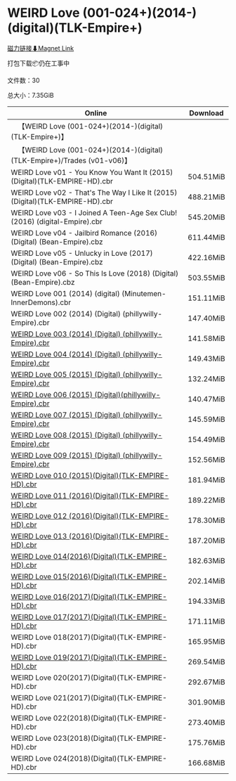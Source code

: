# WEIRD Love (001-024+)(2014-)(digital)(TLK-Empire+)

[磁力链接⬇Magnet Link](magnet:?xt=urn:btih:929ae75e23d307568d70293c6c88ff1abf2ccd76&dn=WEIRD%20Love%20%28001-024%2B%29%282014-%29%28digital%29%28TLK-Empire%2B%29)

打包下载📦仍在工事中

文件数：30

总大小：7.35GiB

Online | Download
--- | ---
&emsp;【WEIRD Love (001-024+)(2014-)(digital)(TLK-Empire+)】 | 
&emsp;【WEIRD Love (001-024+)(2014-)(digital)(TLK-Empire+)/Trades (v01-v06)】 | 
WEIRD Love v01 - You Know You Want It (2015)(Digital)(TLK-EMPIRE-HD).cbr | 504.51MiB
WEIRD Love v02 - That's The Way I Like It (2015)(Digital)(TLK-EMPIRE-HD).cbr | 488.21MiB
WEIRD Love v03 - I Joined A Teen-Age Sex Club! (2016) (digital-Empire).cbr | 545.20MiB
WEIRD Love v04 - Jailbird Romance (2016) (Digital) (Bean-Empire).cbz | 611.44MiB
WEIRD Love v05 - Unlucky in Love (2017) (Digital) (Bean-Empire).cbz | 422.16MiB
WEIRD Love v06 - So This Is Love (2018) (Digital) (Bean-Empire).cbz | 503.55MiB
WEIRD Love 001 (2014) (digital) (Minutemen-InnerDemons).cbr | 151.11MiB
WEIRD Love 002 (2014) (Digital) (phillywilly-Empire).cbr | 147.40MiB
[WEIRD Love 003 (2014) (Digital) (phillywilly-Empire).cbr](https://github.com/alicewish/markdown/blob/master/comic/WEIRD-Love-003-2014-Digital-phillywilly-Empire-cbr.md) | 141.58MiB
[WEIRD Love 004 (2014) (Digital) (phillywilly-Empire).cbr](https://github.com/alicewish/markdown/blob/master/comic/WEIRD-Love-004-2014-Digital-phillywilly-Empire-cbr.md) | 149.43MiB
[WEIRD Love 005 (2015) (Digital) (phillywilly-Empire).cbr](https://github.com/alicewish/markdown/blob/master/comic/WEIRD-Love-005-2015-Digital-phillywilly-Empire-cbr.md) | 132.24MiB
[WEIRD Love 006 (2015) (Digital)(phillywilly-Empire).cbr](https://github.com/alicewish/markdown/blob/master/comic/WEIRD-Love-006-2015-Digital-phillywilly-Empire-cbr.md) | 140.47MiB
[WEIRD Love 007 (2015) (Digital) (phillywilly-Empire).cbr](https://github.com/alicewish/markdown/blob/master/comic/WEIRD-Love-007-2015-Digital-phillywilly-Empire-cbr.md) | 145.59MiB
[WEIRD Love 008 (2015) (Digital) (phillywilly-Empire).cbr](https://github.com/alicewish/markdown/blob/master/comic/WEIRD-Love-008-2015-Digital-phillywilly-Empire-cbr.md) | 154.49MiB
[WEIRD Love 009 (2015) (Digital) (phillywilly-Empire).cbr](https://github.com/alicewish/markdown/blob/master/comic/WEIRD-Love-009-2015-Digital-phillywilly-Empire-cbr.md) | 152.56MiB
[WEIRD Love 010 (2015)(Digital)(TLK-EMPIRE-HD).cbr](https://github.com/alicewish/markdown/blob/master/comic/WEIRD-Love-010-2015-Digital-TLK-EMPIRE-HD-cbr.md) | 181.94MiB
[WEIRD Love 011 (2016)(Digital)(TLK-EMPIRE-HD).cbr](https://github.com/alicewish/markdown/blob/master/comic/WEIRD-Love-011-2016-Digital-TLK-EMPIRE-HD-cbr.md) | 189.22MiB
[WEIRD Love 012 (2016)(Digital)(TLK-EMPIRE-HD).cbr](https://github.com/alicewish/markdown/blob/master/comic/WEIRD-Love-012-2016-Digital-TLK-EMPIRE-HD-cbr.md) | 178.30MiB
[WEIRD Love 013 (2016)(Digital)(TLK-EMPIRE-HD).cbr](https://github.com/alicewish/markdown/blob/master/comic/WEIRD-Love-013-2016-Digital-TLK-EMPIRE-HD-cbr.md) | 187.20MiB
[WEIRD Love 014(2016)(Digital)(TLK-EMPIRE-HD).cbr](https://github.com/alicewish/markdown/blob/master/comic/WEIRD-Love-014-2016-Digital-TLK-EMPIRE-HD-cbr.md) | 182.63MiB
[WEIRD Love 015(2016)(Digital)(TLK-EMPIRE-HD).cbr](https://github.com/alicewish/markdown/blob/master/comic/WEIRD-Love-015-2016-Digital-TLK-EMPIRE-HD-cbr.md) | 202.14MiB
[WEIRD Love 016(2017)(Digital)(TLK-EMPIRE-HD).cbr](https://github.com/alicewish/markdown/blob/master/comic/WEIRD-Love-016-2017-Digital-TLK-EMPIRE-HD-cbr.md) | 194.33MiB
[WEIRD Love 017(2017)(Digital)(TLK-EMPIRE-HD).cbr](https://github.com/alicewish/markdown/blob/master/comic/WEIRD-Love-017-2017-Digital-TLK-EMPIRE-HD-cbr.md) | 171.11MiB
WEIRD Love 018(2017)(Digital)(TLK-EMPIRE-HD).cbr | 165.95MiB
[WEIRD Love 019(2017)(Digital)(TLK-EMPIRE-HD).cbr](https://github.com/alicewish/markdown/blob/master/comic/WEIRD-Love-019-2017-Digital-TLK-EMPIRE-HD-cbr.md) | 269.54MiB
WEIRD Love 020(2017)(Digital)(TLK-EMPIRE-HD).cbr | 292.67MiB
WEIRD Love 021(2017)(Digital)(TLK-EMPIRE-HD).cbr | 301.90MiB
WEIRD Love 022(2018)(Digital)(TLK-EMPIRE-HD).cbr | 273.40MiB
WEIRD Love 023(2018)(Digital)(TLK-EMPIRE-HD).cbr | 175.76MiB
WEIRD Love 024(2018)(Digital)(TLK-EMPIRE-HD).cbr | 166.68MiB